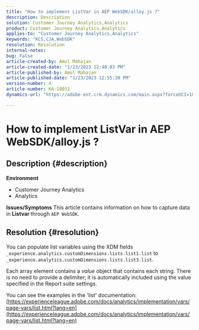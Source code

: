 ```yaml
---
title: "How to implement ListVar in AEP WebSDK/alloy.js ?"
description: Description
solution: Customer Journey Analytics,Analytics
product: Customer Journey Analytics,Analytics
applies-to: "Customer Journey Analytics,Analytics"
keywords: "KCS,CJA,WebSDK"
resolution: Resolution
internal-notes: 
bug: False
article-created-by: Amol Mahajan
article-created-date: "1/23/2023 12:40:03 PM"
article-published-by: Amol Mahajan
article-published-date: "1/23/2023 12:55:38 PM"
version-number: 4
article-number: KA-18031
dynamics-url: "https://adobe-ent.crm.dynamics.com/main.aspx?forceUCI=1&pagetype=entityrecord&etn=knowledgearticle&id=ea81f808-1b9b-ed11-aad1-6045bd006239"

---
```

# How to implement ListVar in AEP WebSDK/alloy.js ?

## Description {#description}

<b>Environment</b>
- Customer Journey Analytics
- Analytics



<b>Issues/Symptoms</b>
This article contains information on how to capture data in <b>Listvar </b>through `AEP WebSDK`.


## Resolution {#resolution}

You can populate list variables using the XDM fields<br>
`_experience.analytics.customDimensions.lists.list1.list` to `_experience.analytics.customDimensions.lists.list3.list`.

Each array element contains a *value* object that contains each string. There is no need to provide a delimiter; it is automatically included using the value specified in the Report suite settings.

You can see the examples in the 'list' documentation: [https://experienceleague.adobe.com/docs/analytics/implementation/vars/page-vars/list.html?lang=en](https://experienceleague.adobe.com/docs/analytics/implementation/vars/page-vars/list.html?lang=en)
